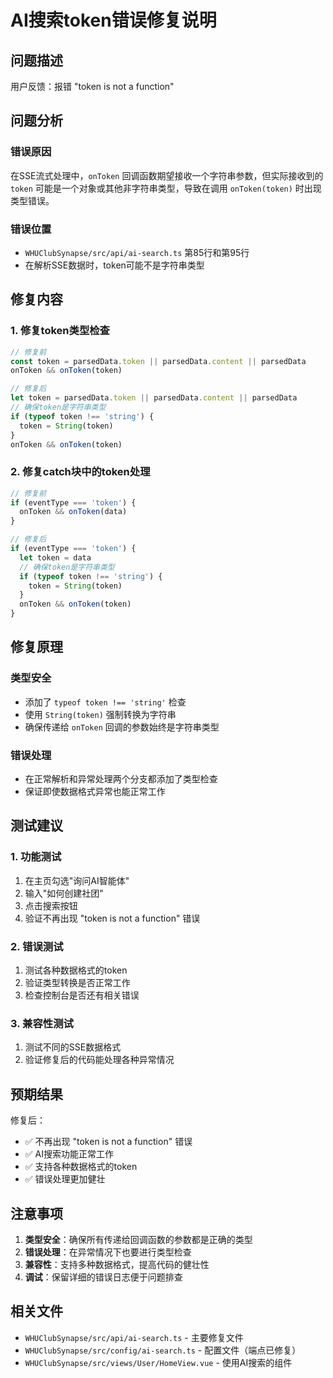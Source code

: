 # AI搜索token错误修复说明

## 问题描述

用户反馈：报错 "token is not a function"

## 问题分析

### 错误原因
在SSE流式处理中，`onToken` 回调函数期望接收一个字符串参数，但实际接收到的 `token` 可能是一个对象或其他非字符串类型，导致在调用 `onToken(token)` 时出现类型错误。

### 错误位置
- `WHUClubSynapse/src/api/ai-search.ts` 第85行和第95行
- 在解析SSE数据时，token可能不是字符串类型

## 修复内容

### 1. 修复token类型检查
```typescript
// 修复前
const token = parsedData.token || parsedData.content || parsedData
onToken && onToken(token)

// 修复后
let token = parsedData.token || parsedData.content || parsedData
// 确保token是字符串类型
if (typeof token !== 'string') {
  token = String(token)
}
onToken && onToken(token)
```

### 2. 修复catch块中的token处理
```typescript
// 修复前
if (eventType === 'token') {
  onToken && onToken(data)
}

// 修复后
if (eventType === 'token') {
  let token = data
  // 确保token是字符串类型
  if (typeof token !== 'string') {
    token = String(token)
  }
  onToken && onToken(token)
}
```

## 修复原理

### 类型安全
- 添加了 `typeof token !== 'string'` 检查
- 使用 `String(token)` 强制转换为字符串
- 确保传递给 `onToken` 回调的参数始终是字符串类型

### 错误处理
- 在正常解析和异常处理两个分支都添加了类型检查
- 保证即使数据格式异常也能正常工作

## 测试建议

### 1. 功能测试
1. 在主页勾选"询问AI智能体"
2. 输入"如何创建社团"
3. 点击搜索按钮
4. 验证不再出现 "token is not a function" 错误

### 2. 错误测试
1. 测试各种数据格式的token
2. 验证类型转换是否正常工作
3. 检查控制台是否还有相关错误

### 3. 兼容性测试
1. 测试不同的SSE数据格式
2. 验证修复后的代码能处理各种异常情况

## 预期结果

修复后：
- ✅ 不再出现 "token is not a function" 错误
- ✅ AI搜索功能正常工作
- ✅ 支持各种数据格式的token
- ✅ 错误处理更加健壮

## 注意事项

1. **类型安全**：确保所有传递给回调函数的参数都是正确的类型
2. **错误处理**：在异常情况下也要进行类型检查
3. **兼容性**：支持多种数据格式，提高代码的健壮性
4. **调试**：保留详细的错误日志便于问题排查

## 相关文件

- `WHUClubSynapse/src/api/ai-search.ts` - 主要修复文件
- `WHUClubSynapse/src/config/ai-search.ts` - 配置文件（端点已修复）
- `WHUClubSynapse/src/views/User/HomeView.vue` - 使用AI搜索的组件 